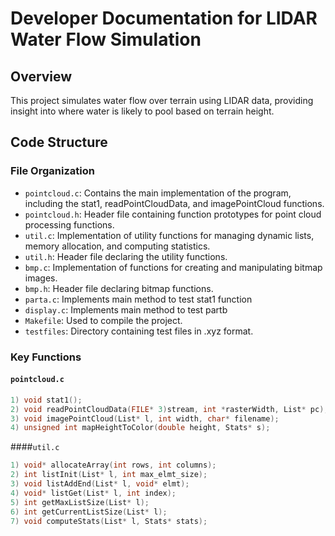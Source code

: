 # Developer Documentation for LIDAR Water Flow Simulation

## Overview
This project simulates water flow over terrain using LIDAR data, providing insight into where water is likely to pool based on terrain height.

## Code Structure
### File Organization
- `pointcloud.c`: Contains the main implementation of the program, including the stat1, readPointCloudData, and imagePointCloud functions.
- `pointcloud.h`: Header file containing function prototypes for point cloud processing functions.
- `util.c`: Implementation of utility functions for managing dynamic lists, memory allocation, and computing statistics.
- `util.h`: Header file declaring the utility functions.
- `bmp.c`: Implementation of functions for creating and manipulating bitmap images.
- `bmp.h`: Header file declaring bitmap functions.
- `parta.c`: Implements main method to test stat1 function
- `display.c`: Implements main method to test partb
- `Makefile`: Used to compile the project.
- `testfiles`: Directory containing test files in .xyz format.

### Key Functions
#### `pointcloud.c`
```c
1) void stat1();
2) void readPointCloudData(FILE* 3)stream, int *rasterWidth, List* pc);
3) void imagePointCloud(List* l, int width, char* filename);
4) unsigned int mapHeightToColor(double height, Stats* s);
```

####`util.c`
```c
1) void* allocateArray(int rows, int columns);
2) int listInit(List* l, int max_elmt_size);
3) void listAddEnd(List* l, void* elmt);
4) void* listGet(List* l, int index);
5) int getMaxListSize(List* l);
6) int getCurrentListSize(List* l);
7) void computeStats(List* l, Stats* stats);
```
